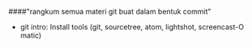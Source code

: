 ####"rangkum semua materi git buat dalam bentuk commit"
- git intro: Install tools (git, sourcetree, atom, lightshot, screencast-O matic)
